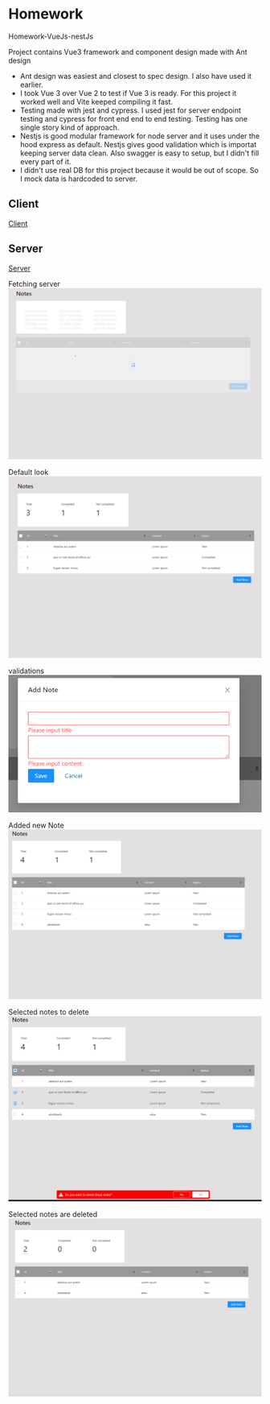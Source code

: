 # Homework
Homework-VueJs-nestJs

Project contains Vue3 framework and component design made with Ant design

- Ant design was easiest and closest to spec design. I also have used it earlier.
- I took Vue 3 over Vue 2 to test if Vue 3 is ready. For this project it worked well and Vite keeped compiling it fast.
- Testing made with jest and cypress. I used jest for server endpoint testing and cypress for front end end to end testing. Testing has one single story kind of approach.
- Nestjs is good modular framework for node server and it uses under the hood express as default. Nestjs gives good validation which is importat keeping server data clean. Also swagger is easy to setup, but I didn't fill every part of it.
- I didn't use real DB for this project because it would be out of scope. So I mock data is hardcoded to server.


## Client
[Client](./client)

## Server
[Server](./server)

Fetching server
![Server Not Running](./images/withoutServer.png)

Default look
![ServerRunning](./images/appAndServerRunning.png)

validations
![Validations](./images/validation.png)

Added new Note
![NoteAdded](./images/NoteAdded.png)

Selected notes to delete
![Deleting Notes](./images/deletingNotes.png)

Selected notes are deleted
![Notes are deleted](./images/notesDeleted.png)